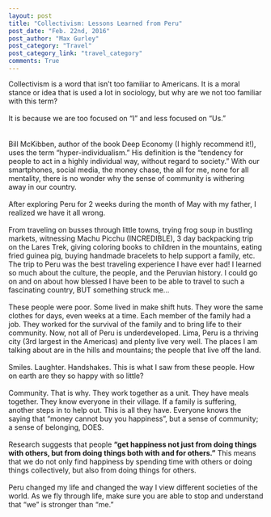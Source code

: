 ```yaml
---
layout: post
title: "Collectivism: Lessons Learned from Peru"
post_date: "Feb. 22nd, 2016"
post_author: "Max Gurley"
post_category: "Travel"
post_category_link: "travel_category"
comments: True
---
```


Collectivism is a word that isn’t too familiar to Americans.  It is a moral stance or idea that is used a lot in sociology, but why are we not too familiar with this term?<!--endpreview-->
<br><br>
It is because we are too focused on “I” and less focused on “Us.”  
<br><br>
Bill McKibben, author of the book Deep Economy (I highly recommend it!), uses the term “hyper-individualism.” His definition is the “tendency for people to act in a highly individual way, without regard to society.”  With our smartphones, social media, the money chase, the all for me, none for all mentality, there is no wonder why the sense of community is withering away in our country.
<br><br>
After exploring Peru for 2 weeks during the month of May with my father, I realized we have it all wrong.
<br><br>
From traveling on busses through little towns, trying frog soup in bustling markets, witnessing Machu Picchu (INCREDIBLE), 3 day backpacking trip on the Lares Trek, giving coloring books to children in the mountains, eating fried guinea pig, buying handmade bracelets to help support a family, etc. The trip to Peru was the best traveling experience I have ever had! I learned so much about the culture, the people, and the Peruvian history.  I could go on and on about how blessed I have been to be able to travel to such a fascinating country, BUT something struck me…
<br><br>
These people were poor. Some lived in make shift huts. They wore the same clothes for days, even weeks at a time. Each member of the family had a job. They worked for the survival of the family and to bring life to their community. Now, not all of Peru is underdeveloped. Lima, Peru is a thriving city (3rd largest in the Americas) and plenty live very well. The places I am talking about are in the hills and mountains; the people that live off the land.
<br><br>
Smiles. Laughter. Handshakes.  This is what I saw from these people. How on earth are they so happy with so little?
<br><br>
Community. That is why. They work together as a unit. They have meals together. They know everyone in their village. If a family is suffering, another steps in to help out. This is all they have.  Everyone knows the saying that “money cannot buy you happiness”, but a sense of community; a sense of belonging, DOES. 
<br><br>
Research suggests that people <b>“get happiness not just from doing things with others, but from doing things both with and for others.”</b> This means that we do not only find happiness by spending time with others or doing things collectively, but also from doing things for others.
<br><br>
Peru changed my life and changed the way I view different societies of the world.  As we fly through life, make sure you are able to stop and understand that “we” is stronger than “me.”
